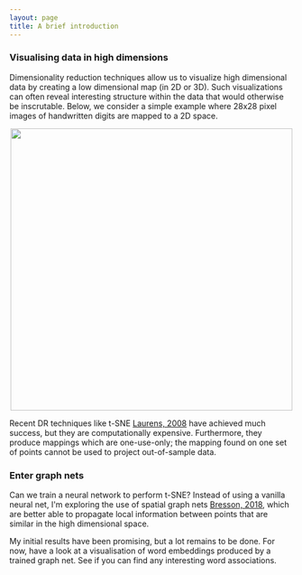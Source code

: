 ```yaml
---
layout: page
title: A brief introduction
---
```


### Visualising data in high dimensions
Dimensionality reduction techniques allow us to visualize high dimensional data by creating a low dimensional map (in 2D or 3D). Such visualizations can often reveal interesting structure within the data that would otherwise be inscrutable. Below, we consider a simple example where 28x28 pixel images of handwritten digits are mapped to a 2D space.
<center><img src="{{ site.baseurl }}/public/intro/mnist_tsne.png" width="500"></center>

Recent DR techniques like t-SNE [Laurens, 2008](https://lvdmaaten.github.io/publications/papers/JMLR_2008.pdf) have achieved much success, but they are computationally expensive. Furthermore, they produce mappings which are one-use-only; the mapping found on one set of points cannot be used to project out-of-sample data. 

### Enter graph nets
Can we train a neural network to perform t-SNE? Instead of using a vanilla neural net, I'm exploring the use of spatial graph nets [Bresson, 2018](https://openreview.net/pdf?id=SJexcZc8G), which are better able to propagate local information between points that are similar in the high dimensional space. 

My initial results have been promising, but a lot remains to be done. For now, have a look at a visualisation of word embeddings produced by a trained graph net. See if you can find any interesting word associations.
